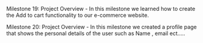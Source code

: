 Milestone 19: Project Overview -
In this milestone we learned how to create the Add to cart functionality to our e-commerce website.

Milestone 20: Project Overview -
In this milestone we created a profile page that shows the personal details of the user such as Name , email ect.....

